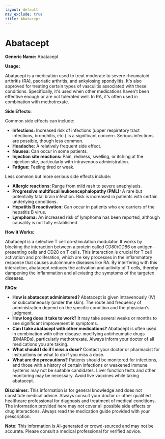 ```yaml
---
layout: default
nav_exclude: true
title: Abatacept
---
```


# Abatacept

**Generic Name:** Abatacept

**Usage:**

Abatacept is a medication used to treat moderate to severe rheumatoid arthritis (RA), psoriatic arthritis, and ankylosing spondylitis.  It's also approved for treating certain types of vasculitis associated with these conditions.  Specifically, it's used when other medications haven't been effective enough or are not tolerated well.  In RA, it's often used in combination with methotrexate.

**Side Effects:**

Common side effects can include:

* **Infections:** Increased risk of infections (upper respiratory tract infections, bronchitis, etc.) is a significant concern.  Serious infections are possible, though less common.
* **Headache:**  A relatively frequent side effect.
* **Nausea:** Can occur in some patients.
* **Injection site reactions:**  Pain, redness, swelling, or itching at the injection site, particularly with intravenous administration.
* **Fatigue:** Feeling tired or weak.


Less common but more serious side effects include:

* **Allergic reactions:**  Range from mild rash to severe anaphylaxis.
* **Progressive multifocal leukoencephalopathy (PML):**  A rare but potentially fatal brain infection.  Risk is increased in patients with certain underlying conditions.
* **Hepatitis B reactivation:**  Can occur in patients who are carriers of the hepatitis B virus.
* **Lymphoma:**  An increased risk of lymphoma has been reported, although causality is not fully established.


**How it Works:**

Abatacept is a selective T cell co-stimulation modulator.  It works by blocking the interaction between a protein called CD80/CD86 on antigen-presenting cells and CD28 on T cells. This interaction is crucial for T cell activation and proliferation, which are key processes in the inflammatory response that causes autoimmune diseases like RA. By interfering with this interaction, abatacept reduces the activation and activity of T cells, thereby dampening the inflammation and alleviating the symptoms of the targeted diseases.

**FAQs:**

* **How is abatacept administered?** Abatacept is given intravenously (IV) or subcutaneously (under the skin). The route and frequency of administration depend on the specific condition and the physician's judgment.
* **How long does it take to work?**  It may take several weeks or months to see significant improvement in symptoms.
* **Can I take abatacept with other medications?** Abatacept is often used in combination with other disease-modifying antirheumatic drugs (DMARDs), particularly methotrexate.  Always inform your doctor of all medications you are taking.
* **What should I do if I miss a dose?** Contact your doctor or pharmacist for instructions on what to do if you miss a dose.
* **What are the precautions?** Patients should be monitored for infections, and those with a history of certain infections or weakened immune systems may not be suitable candidates.  Liver function tests and other monitoring may be necessary.  Avoid live vaccines while taking abatacept.


**Disclaimer:** This information is for general knowledge and does not constitute medical advice.  Always consult your doctor or other qualified healthcare professional for diagnosis and treatment of medical conditions.  The information provided here may not cover all possible side effects or drug interactions.  Always read the medication guide provided with your prescription.


**Note:** This information is AI-generated or crowd-sourced and may not be accurate. Please consult a medical professional for verified advice.